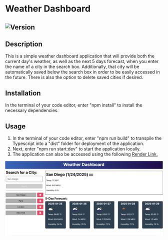 # Weather Dashboard

## ![Version](https://img.shields.io/badge/Version-1.0.0-blue)

## Description

This is a simple weather dashboard application that will provide both the current day's weather, as well as the next 5 days forecast, when you enter the name of a city in the search box. Additionally, that city will be automatically saved below the search box in order to be easily accessed in the future. There is also the option to delete saved cities if desired. 

## Installation

In the terminal of your code editor, enter "npm install" to install the necessary dependencies.

## Usage

1. In the terminal of your code editor, enter "npm run build" to transpile the Typescript into a "dist" folder for deployment of the application. 
2. Next, enter "npm run start:dev" to start the application locally.
3. The application can also be accessed using the following [Render Link.](https://weather-dashboard-m9t1.onrender.com)

![Screenshot](./client/src/assets/Screenshot%202025-01-24%20at%203.11.10%20PM.png)
